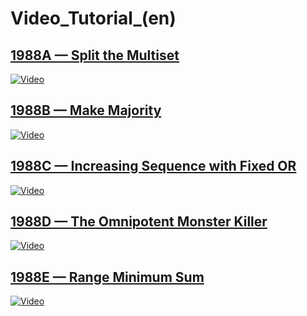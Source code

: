 # Video_Tutorial_(en)

[1988A — Split the Multiset](../problems/A._Split_the_Multiset.md)
---------------------------------------------------------------------------

[![Video](https://img.youtube.com/vi/sAUI0T6r9TA/0.jpg)](https://www.youtube.com/watch?v=sAUI0T6r9TA)



[1988B — Make Majority](../problems/B._Make_Majority.md)
----------------------------------------------------------------------

[![Video](https://img.youtube.com/vi/sAUI0T6r9TA/0.jpg)](https://www.youtube.com/watch?v=sAUI0T6r9TA)



[1988C — Increasing Sequence with Fixed OR](../problems/C._Increasing_Sequence_with_Fixed_OR.md)
------------------------------------------------------------------------------------------

[![Video](https://img.youtube.com/vi/sAUI0T6r9TA/0.jpg)](https://www.youtube.com/watch?v=sAUI0T6r9TA)



[1988D — The Omnipotent Monster Killer](../problems/D._The_Omnipotent_Monster_Killer.md)
--------------------------------------------------------------------------------------

[![Video](https://img.youtube.com/vi/sAUI0T6r9TA/0.jpg)](https://www.youtube.com/watch?v=sAUI0T6r9TA)



[1988E — Range Minimum Sum](../problems/E._Range_Minimum_Sum.md)
--------------------------------------------------------------------------

[![Video](https://img.youtube.com/vi/sAUI0T6r9TA/0.jpg)](https://www.youtube.com/watch?v=sAUI0T6r9TA)



